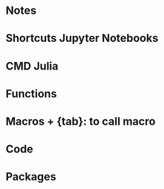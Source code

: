 # Notes

# Shortcuts Jupyter Notebooks

# CMD Julia

# Functions

# Macros + {tab}: to call macro 

# Code

# Packages

